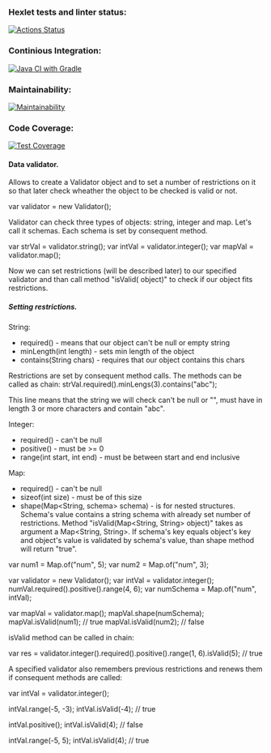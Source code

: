 ### Hexlet tests and linter status:
[![Actions Status](https://github.com/roman-iork/java-project-78/actions/workflows/hexlet-check.yml/badge.svg)](https://github.com/roman-iork/java-project-78/actions)

### Continious Integration:
[![Java CI with Gradle](https://github.com/roman-iork/java-project-78/actions/workflows/CI_gradle_78.yml/badge.svg)](https://github.com/roman-iork/java-project-78/actions/workflows/CI_gradle_78.yml)

### Maintainability:
[![Maintainability](https://api.codeclimate.com/v1/badges/9adce84a919ce8fa5123/maintainability)](https://codeclimate.com/github/roman-iork/java-project-78/maintainability)

### Code Coverage:
[![Test Coverage](https://api.codeclimate.com/v1/badges/9adce84a919ce8fa5123/test_coverage)](https://codeclimate.com/github/roman-iork/java-project-78/test_coverage)


#### Data validator.
Allows to create a Validator object and to set a number of restrictions on it so that later check wheather the object to be checked is valid or not.

var validator = new Validator();

Validator can check three types of objects: string, integer and map. Let's call it schemas. Each schema is set by consequent method.

var strVal = validator.string();
var intVal = validator.integer();
var mapVal = validator.map();


Now we can set restrictions (will be described later) to our specified validator and than call method "isValid(<T> object)" to check if our object fits restrictions.

##### Setting restrictions.
String:
 - required() - means that our object can't be null or empty string
 - minLength(int length) - sets min length of the object
 - contains(String chars) - requires that our object contains this chars  

Restrictions are set by consequent method calls. The methods can be called as chain:
   strVal.required().minLengs(3).contains("abc");
   
This line means that the string we will check can't be null or "", must have in length 3 or more characters and contain "abc".

Integer:
 - required() - can't be null
 - positive() - must be >= 0
 - range(int start, int end) - must be between start and end inclusive
 
Map:
 - required() - can't be null
 - sizeof(int size) - must be of this size
 - shape(Map<String, schema<String>> schema) - is for nested structures. Schema's value contains a string schema<String> with already set number of restrictions. Method "isValid(Map<String, String> object)" takes as argument a Map<String, String>. If schema's key equals object's key and object's value is validated by schema's value, than shape method will return "true".

var num1 = Map.of("num", 5);
var num2 = Map.of("num", 3);

var validator = new Validator();
var intVal = validator.integer();
numVal.required().positive().range(4, 6);
var numSchema = Map.of("num", intVal);

var mapVal = validator.map();
mapVal.shape(numSchema);
mapVal.isValid(num1); // true
mapVal.isValid(num2); // false

isValid method can be called in chain:

var res = validator.integer().required().positive().range(1, 6).isValid(5); // true

A specified validator also remembers previous restrictions and renews them if consequent methods are called:

var intVal = validator.integer();

intVal.range(-5, -3);
intVal.isValid(-4); // true

intVal.positive();
intVal.isValid(4); // false

intVal.range(-5, 5);
intVal.isValid(4); // true

